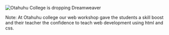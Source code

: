 ![Otahuhu College is dropping Dreamweaver](images/ggd-gatherworkshops.015.jpg)

Note:
At Otahuhu college our web workshop gave the students a skill boost and their teacher the confidence to teach web development using html and css.